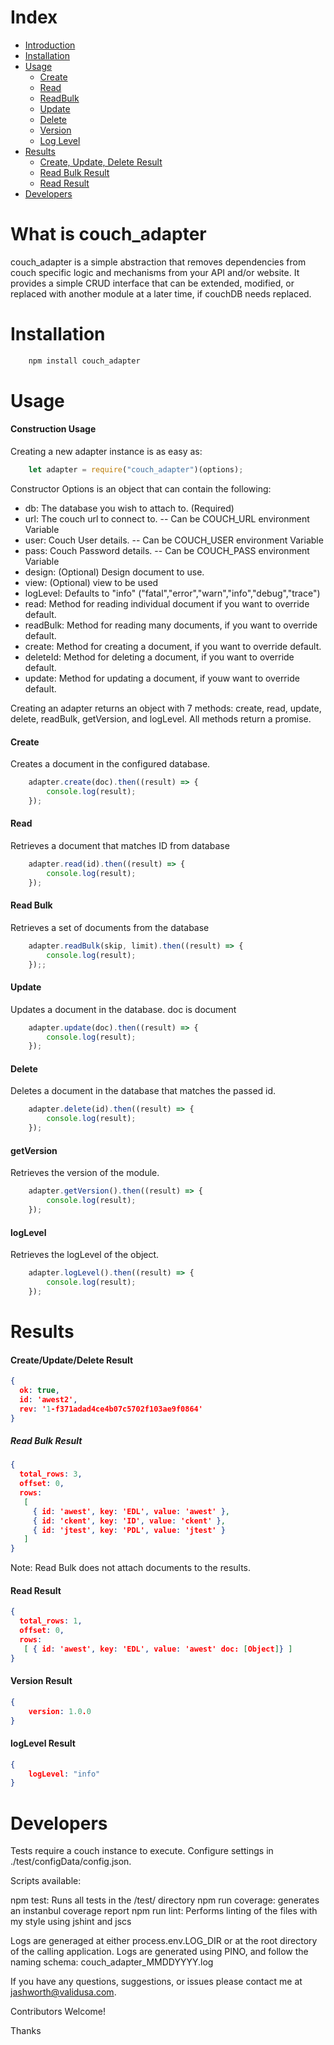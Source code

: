 # Index

  * [Introduction](#what-is-couch_adapter)
  * [Installation](#installation)
  * [Usage](#usage)
    * [Create](#create)
    * [Read](#read)
    * [ReadBulk](#read-bulk)        
    * [Update](#update)  
    * [Delete](#delete)      
    * [Version](#getversion)    
    * [Log Level](#loglevel)    
  * [Results](#results)
    * [Create, Update, Delete Result](#create/update/delete-result)
    * [Read Bulk Result](#read-bulk-result)
    * [Read Result](#read-result)
  * [Developers](#developers)

# What is couch_adapter

couch_adapter is a simple abstraction that removes dependencies from couch specific logic and mechanisms from your API and/or website.  It provides a simple CRUD interface
that can be extended, modified, or replaced with another module at a later time, if couchDB needs replaced.

# Installation

``` javascript
    npm install couch_adapter
```

# Usage
#### Construction Usage
Creating a new adapter instance is as easy as:
``` javascript
    let adapter = require("couch_adapter")(options);
```
Constructor Options is an object that can contain the following:
  * db:  The database you wish to attach to. (Required)
  * url: The couch url to connect to. -- Can be COUCH_URL environment Variable
  * user: Couch User details. -- Can be COUCH_USER environment Variable
  * pass: Couch Password details. -- Can be COUCH_PASS environment Variable
  * design: (Optional) Design document to use.
  * view: (Optional) view to be used
  * logLevel: Defaults to "info" ("fatal","error","warn","info","debug","trace")
  * read:  Method for reading individual document if you want to override default.
  * readBulk: Method for reading many documents, if you want to override default.
  * create: Method for creating a document, if you want to override default.
  * deleteId: Method for deleting a document, if you want to override default.
  * update: Method for updating a document, if youw want to override default.

Creating an adapter returns an object with 7 methods:  create, read, update, delete, readBulk, getVersion, and logLevel.
All methods return a promise.

#### Create
Creates a document in the configured database.
``` javascript
    adapter.create(doc).then((result) => {
        console.log(result);
    });
```
#### Read 
Retrieves a document that matches ID from database
``` javascript
    adapter.read(id).then((result) => {
        console.log(result);
    });
```
#### Read Bulk
Retrieves a set of documents from the database
``` javascript
    adapter.readBulk(skip, limit).then((result) => {
        console.log(result);
    });;
```
#### Update
Updates a document in the database. doc is document
``` javascript
    adapter.update(doc).then((result) => {
        console.log(result);
    });
```
#### Delete
Deletes a document in the database that matches the passed id.
``` javascript
    adapter.delete(id).then((result) => {
        console.log(result);
    });
```
#### getVersion
Retrieves the version of the module.
``` javascript
    adapter.getVersion().then((result) => {
        console.log(result);
    });
```
#### logLevel
Retrieves the logLevel of the object.
``` javascript
    adapter.logLevel().then((result) => {
        console.log(result);
    });
```
# Results

#### Create/Update/Delete Result
``` JSON
{ 
  ok: true,
  id: 'awest2',
  rev: '1-f371adad4ce4b07c5702f103ae9f0864' 
}
```

##### Read Bulk Result
``` JSON
{ 
  total_rows: 3,
  offset: 0,
  rows: 
   [ 
     { id: 'awest', key: 'EDL', value: 'awest' },
     { id: 'ckent', key: 'ID', value: 'ckent' },
     { id: 'jtest', key: 'PDL', value: 'jtest' } 
   ] 
}
```
Note:  Read Bulk does not attach documents to the results.
#### Read Result
``` JSON
{ 
  total_rows: 1,
  offset: 0,
  rows: 
   [ { id: 'awest', key: 'EDL', value: 'awest' doc: [Object]} ] 
}
```
#### Version Result
``` JSON
{
    version: 1.0.0
}
```
#### logLevel Result
``` JSON
{
    logLevel: "info"
}
```
# Developers
Tests require a couch instance to execute.  Configure settings in ./test/configData/config.json.

Scripts available:  

npm test:  Runs all tests in the /test/ directory
npm run coverage: generates an instanbul coverage report
npm run lint:  Performs linting of the files with my style using jshint and jscs

Logs are generaged at either process.env.LOG_DIR or at the root directory of the calling application.
Logs are generated using PINO, and follow the naming schema:  couch_adapter_MMDDYYYY.log

If you have any questions, suggestions, or issues please contact me at jashworth@validusa.com.

Contributors Welcome!

Thanks